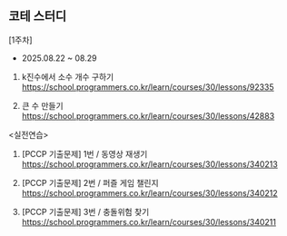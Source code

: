 <h2>코테 스터디</h2>

[1주차]
- 2025.08.22 ~ 08.29
1. k진수에서 소수 개수 구하기<br>
https://school.programmers.co.kr/learn/courses/30/lessons/92335

2. 큰 수 만들기<br>
https://school.programmers.co.kr/learn/courses/30/lessons/42883

<실전연습>
1. [PCCP 기출문제] 1번 / 동영상 재생기<br>
https://school.programmers.co.kr/learn/courses/30/lessons/340213

2. [PCCP 기출문제] 2번 / 퍼즐 게임 챌린지<br>
https://school.programmers.co.kr/learn/courses/30/lessons/340212

3. [PCCP 기출문제] 3번 / 충돌위험 찾기<br>
https://school.programmers.co.kr/learn/courses/30/lessons/340211

##


